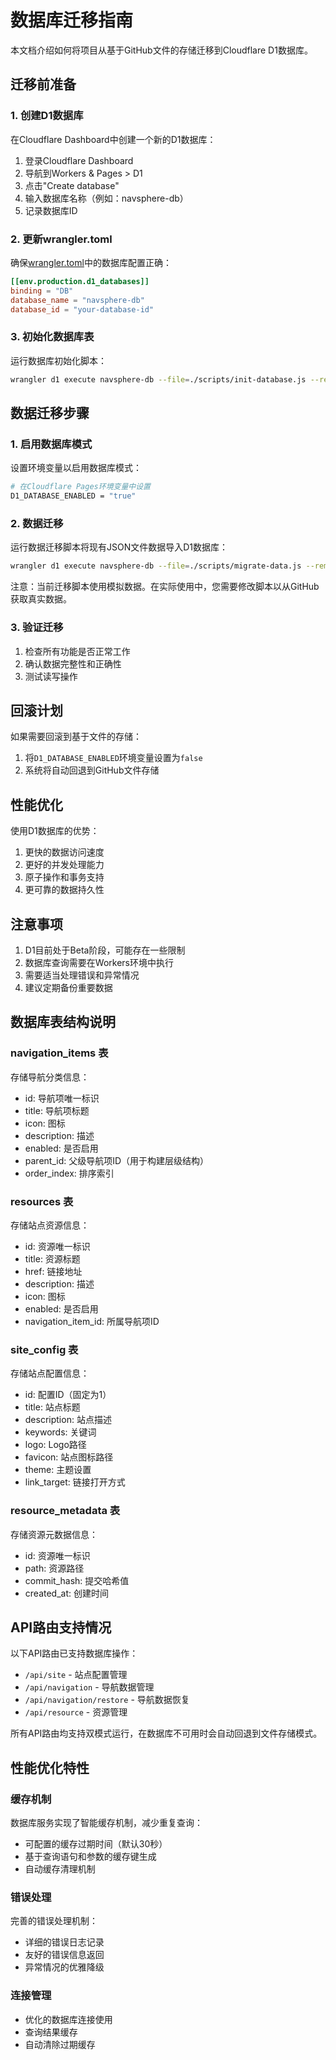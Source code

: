 # 数据库迁移指南

本文档介绍如何将项目从基于GitHub文件的存储迁移到Cloudflare D1数据库。

## 迁移前准备

### 1. 创建D1数据库

在Cloudflare Dashboard中创建一个新的D1数据库：

1. 登录Cloudflare Dashboard
2. 导航到Workers & Pages > D1
3. 点击"Create database"
4. 输入数据库名称（例如：navsphere-db）
5. 记录数据库ID

### 2. 更新wrangler.toml

确保[wrangler.toml](file:///d:/VDhub/NavSphere/wrangler.toml)中的数据库配置正确：

```toml
[[env.production.d1_databases]]
binding = "DB"
database_name = "navsphere-db"
database_id = "your-database-id"
```

### 3. 初始化数据库表

运行数据库初始化脚本：

```bash
wrangler d1 execute navsphere-db --file=./scripts/init-database.js --remote
```

## 数据迁移步骤

### 1. 启用数据库模式

设置环境变量以启用数据库模式：

```bash
# 在Cloudflare Pages环境变量中设置
D1_DATABASE_ENABLED = "true"
```

### 2. 数据迁移

运行数据迁移脚本将现有JSON文件数据导入D1数据库：

```bash
wrangler d1 execute navsphere-db --file=./scripts/migrate-data.js --remote
```

注意：当前迁移脚本使用模拟数据。在实际使用中，您需要修改脚本以从GitHub获取真实数据。

### 3. 验证迁移

1. 检查所有功能是否正常工作
2. 确认数据完整性和正确性
3. 测试读写操作

## 回滚计划

如果需要回滚到基于文件的存储：

1. 将`D1_DATABASE_ENABLED`环境变量设置为`false`
2. 系统将自动回退到GitHub文件存储

## 性能优化

使用D1数据库的优势：

1. 更快的数据访问速度
2. 更好的并发处理能力
3. 原子操作和事务支持
4. 更可靠的数据持久性

## 注意事项

1. D1目前处于Beta阶段，可能存在一些限制
2. 数据库查询需要在Workers环境中执行
3. 需要适当处理错误和异常情况
4. 建议定期备份重要数据

## 数据库表结构说明

### navigation_items 表
存储导航分类信息：
- id: 导航项唯一标识
- title: 导航项标题
- icon: 图标
- description: 描述
- enabled: 是否启用
- parent_id: 父级导航项ID（用于构建层级结构）
- order_index: 排序索引

### resources 表
存储站点资源信息：
- id: 资源唯一标识
- title: 资源标题
- href: 链接地址
- description: 描述
- icon: 图标
- enabled: 是否启用
- navigation_item_id: 所属导航项ID

### site_config 表
存储站点配置信息：
- id: 配置ID（固定为1）
- title: 站点标题
- description: 站点描述
- keywords: 关键词
- logo: Logo路径
- favicon: 站点图标路径
- theme: 主题设置
- link_target: 链接打开方式

### resource_metadata 表
存储资源元数据信息：
- id: 资源唯一标识
- path: 资源路径
- commit_hash: 提交哈希值
- created_at: 创建时间

## API路由支持情况

以下API路由已支持数据库操作：
- `/api/site` - 站点配置管理
- `/api/navigation` - 导航数据管理
- `/api/navigation/restore` - 导航数据恢复
- `/api/resource` - 资源管理

所有API路由均支持双模式运行，在数据库不可用时会自动回退到文件存储模式。

## 性能优化特性

### 缓存机制
数据库服务实现了智能缓存机制，减少重复查询：
- 可配置的缓存过期时间（默认30秒）
- 基于查询语句和参数的缓存键生成
- 自动缓存清理机制

### 错误处理
完善的错误处理机制：
- 详细的错误日志记录
- 友好的错误信息返回
- 异常情况的优雅降级

### 连接管理
- 优化的数据库连接使用
- 查询结果缓存
- 自动清除过期缓存